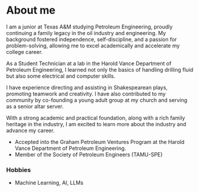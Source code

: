 # About me

I am a junior at Texas A&M studying Petroleum Engineering, proudly continuing a family legacy in the oil industry and engineering. My background fostered independence, self-discipline, and a passion for problem-solving, allowing me to excel academically and accelerate my college career.

As a Student Technician at a lab in the Harold Vance Department of Petroleum Engineering, I learned not only the basics of handling drilling fluid but also some electrical and computer skills.

I have experience directing and assisting in Shakespearean plays, promoting teamwork and creativity. I have also contributed to my community by co-founding a young adult group at my church and serving as a senior altar server.

With a strong academic and practical foundation, along with a rich family heritage in the industry, I am excited to learn more about the industry and advance my career.

- Accepted into the Graham Petroleum Ventures Program at the Harold Vance Department of Petroleum Engineering.
- Member of the Society of Petroleum Engineers (TAMU-SPE)

### Hobbies

- Machine Learning, AI, LLMs
